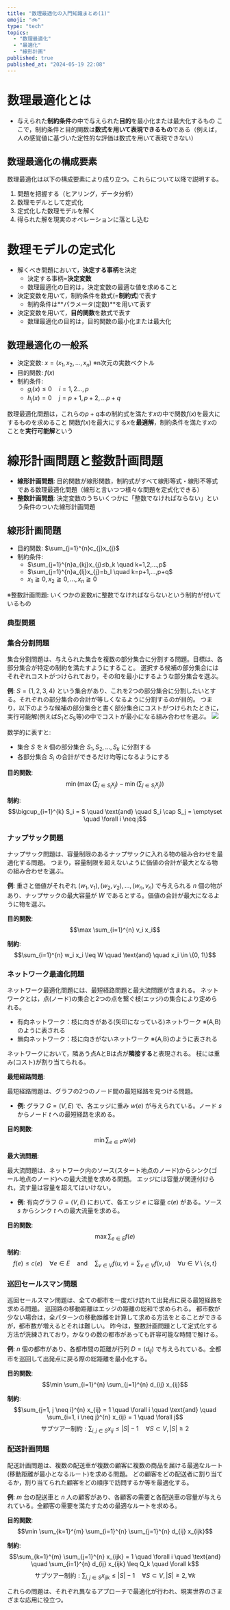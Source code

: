 ```yaml
---
title: "数理最適化の入門知識まとめ(1)"
emoji: "🚲"
type: "tech"
topics:
  - "数理最適化"
  - "最適化"
  - "線形計画"
published: true
published_at: "2024-05-19 22:08"
---
```


# 数理最適化とは
- 与えられた**制約条件**の中で与えられた**目的**を最小化または最大化するもの
  ここで，制約条件と目的関数は**数式を用いて表現できるもの**である（例えば，人の感覚値に基づいた定性的な評価は数式を用いて表現できない）

## 数理最適化の構成要素 
数理最適化は以下の構成要素により成り立つ。これらについて以降で説明する。
1. 問題を把握する（ヒアリング，データ分析）
2. 数理モデルとして定式化
3. 定式化した数理モデルを解く
4. 得られた解を現実のオペレーションに落とし込む

# 数理モデルの定式化
- 解くべき問題において，**決定する事柄**を決定
    - 決定する事柄=**決定変数**
    - 数理最適化の目的は，決定変数の最適な値を求めること
- 決定変数を用いて，制約条件を数式(=**制約式**)で表す
    - 制約条件は**パラメータ(定数)**を用いて表す
- 決定変数を用いて，**目的関数**を数式で表す
    - 数理最適化の目的は，目的関数の最小化または最大化
## 数理最適化の一般系
- 決定変数: $x=(x_1, x_2, ...,x_n)$ ※n次元の実数ベクトル
- 目的関数: $f(x)$
- 制約条件:
    - $g_i(x)≤0  \quad i=1,2...,p$
    - $h_j(x)=0   \quad j=p+1,p+2,...p+q$

数理最適化問題は，これらの$p+q$本の制約式を満たす$x$の中で関数$f(x)$を最大にするものを求めること
関数$f(x)$を最大にする$x$を**最適解**，制約条件を満たす$x$のことを**実行可能解**という

# 線形計画問題と整数計画問題
- **線形計画問題**: 目的関数が線形関数，制約式がすべて線形等式・線形不等式である数理最適化問題（線形と言いつつ様々な問題を定式化できる）
- **整数計画問題**: 決定変数のうちいくつかに「整数でなければならない」という条件のついた線形計画問題
## 線形計画問題
- 目的関数: $\sum_{j=1}^{n}c_{j}x_{j}$
- 制約条件:
    - $\sum_{j=1}^{n}a_{kj}x_{j}≤b_k \quad k=1,2,...,p$
    - $\sum_{j=1}^{n}a_{lj}x_{j}=b_l \quad k=p+1,...,p+q$
    - $x_1≧0,x_2≧0,...,x_n≧0$

※整数計画問題: いくつかの変数$x$に整数でなければならないという制約が付いているもの
### 典型問題
### 集合分割問題

集合分割問題は、与えられた集合を複数の部分集合に分割する問題。目標は、各部分集合が特定の制約を満たすようにすること。
選択する候補の部分集合にはそれぞれコストがつけられており，その和を最小にするような部分集合を選ぶ。

**例**: $S = \{1, 2, 3, 4\}$ という集合があり、これを2つの部分集合に分割したいとする。それぞれの部分集合の合計が等しくなるように分割するのが目的。
つまり，以下のような候補の部分集合と書く部分集合にコストがつけられたときに，実行可能解(例えば$S_1$と$S_5$等)の中でコストが最小になる組み合わせを選ぶ。
![](https://storage.googleapis.com/zenn-user-upload/e1bcc34f9ad2-20240519.png)

数学的に表すと:

- 集合 $S$ を $k$ 個の部分集合 $S_1, S_2, ..., S_k$ に分割する
- 各部分集合 $S_i$ の合計ができるだけ均等になるようにする

**目的関数**:
$$\min \left( \max \left( \sum_{j \in S_i} x_j \right) - \min \left( \sum_{j \in S_i} x_j \right) \right)$$

**制約**:
$$\bigcup_{i=1}^{k} S_i = S \quad \text{and} \quad S_i \cap S_j = \emptyset \quad \forall i \neq j$$

### ナップサック問題

ナップサック問題は、容量制限のあるナップサックに入れる物の組み合わせを最適化する問題。
つまり，容量制限を超えないように価値の合計が最大となる物の組み合わせを選ぶ。

**例**: 重さと価値がそれぞれ $(w_1, v_1), (w_2, v_2), ..., (w_n, v_n)$ で与えられる $n$ 個の物があり、ナップサックの最大容量が $W$ であるとする。価値の合計が最大になるように物を選ぶ。


**目的関数**:
$$\max \sum_{i=1}^{n} v_i x_i$$

**制約**:
$$\sum_{i=1}^{n} w_i x_i \leq W \quad \text{and} \quad x_i \in \{0, 1\}$$

### ネットワーク最適化問題

ネットワーク最適化問題には、最短経路問題と最大流問題が含まれる。
ネットワークとは，点(ノード)の集合と2つの点を繋ぐ枝(エッジ)の集合により定められる。
- 有向ネットワーク：枝に向きがある(矢印になっている)ネットワーク ※(A,B)のように表される
- 無向ネットワーク：枝に向きがないネットワーク ※{A,B}のように表される

ネットワークにおいて，隣あう点AとBは点が**隣接する**と表現される。
枝には重み(コスト)が割り当てられる。

**最短経路問題**:

最短経路問題は、グラフの2つのノード間の最短経路を見つける問題。

- **例**: グラフ $G = (V, E)$ で、各エッジに重み $w(e)$ が与えられている。ノード $s$ からノード $t$ への最短経路を求める。

**目的関数**:
$$\min \sum_{e \in P} w(e)$$

**最大流問題**:

最大流問題は、ネットワーク内のソース(スタート地点のノード)からシンク(ゴール地点のノード)への最大流量を求める問題。
エッジには容量が関連付けられ，流す量は容量を超えてはいけない。

- **例**: 有向グラフ $G = (V, E)$ において、各エッジ $e$ に容量 $c(e)$ がある。ソース $s$ からシンク $t$ への最大流量を求める。

**目的関数**:
$$\max \sum_{e \in E} f(e)$$

**制約**:
$$f(e) \leq c(e) \quad \forall e \in E \quad \text{and} \quad \sum_{v \in V} f(u, v) = \sum_{v \in V} f(v, u) \quad \forall u \in V \setminus \{s, t\}$$

### 巡回セールスマン問題

巡回セールスマン問題は、全ての都市を一度だけ訪れて出発点に戻る最短経路を求める問題。
巡回路の移動距離はエッジの距離の総和で求められる。
都市数が少ない場合は，全パターンの移動距離を計算して求める方法をとることができるが，都市数が増えるとそれは難しい。
昨今は，整数計画問題として定式化する方法が洗練されており，かなりの数の都市があっても許容可能な時間で解ける。

**例**: $n$ 個の都市があり、各都市間の距離が行列 $D = (d_{ij})$ で与えられている。全都市を巡回して出発点に戻る際の総距離を最小化する。

**目的関数**:
$$\min \sum_{i=1}^{n} \sum_{j=1}^{n} d_{ij} x_{ij}$$

**制約**:
$$\sum_{j=1, j \neq i}^{n} x_{ij} = 1 \quad \forall i \quad \text{and} \quad \sum_{i=1, i \neq j}^{n} x_{ij} = 1 \quad \forall j$$
$$\text{サブツアー制約}: \sum_{i, j \in S} x_{ij} \leq |S| - 1 \quad \forall S \subset V, |S| \geq 2$$

### 配送計画問題

配送計画問題は、複数の配送車が複数の顧客に複数の商品を届ける最適なルート(移動距離が最小となるルート)を求める問題。
どの顧客をどの配送者に割り当てるか，割り当てられた顧客をどの順序で訪問するか等を最適化する。

**例**: $m$ 台の配送車と $n$ 人の顧客があり、各顧客の需要と各配送車の容量が与えられている。全顧客の需要を満たすための最適なルートを求める。

**目的関数**:
$$\min \sum_{k=1}^{m} \sum_{i=1}^{n} \sum_{j=1}^{n} d_{ij} x_{ijk}$$

**制約**:
$$\sum_{k=1}^{m} \sum_{j=1}^{n} x_{ijk} = 1 \quad \forall i \quad \text{and} \quad \sum_{i=1}^{n} d_{ij} x_{ijk} \leq Q_k \quad \forall k$$
$$\text{サブツアー制約}: \sum_{i, j \in S} x_{ijk} \leq |S| - 1 \quad \forall S \subset V, |S| \geq 2, \forall k$$

これらの問題は、それぞれ異なるアプローチで最適化が行われ、現実世界のさまざまな応用に役立つ。